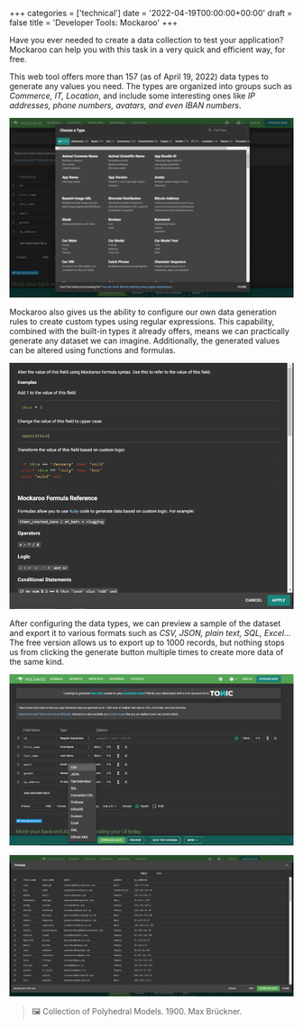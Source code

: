 +++
categories = ['technical']
date = '2022-04-19T00:00:00+00:00'
draft = false
title = 'Developer Tools: Mockaroo'
+++

Have you ever needed to create a data collection to test your application? Mockaroo can help you with this task in a very quick and efficient way, for free.

This web tool offers more than 157 (as of April 19, 2022) data types to generate any values you need. The types are organized into groups such as *Commerce, IT, Location*, and include some interesting ones like *IP addresses, phone numbers, avatars, and even IBAN numbers*.

![Screenshot showing Mockaroo's data type selector](imgs/mockaroo_types.JPG)

Mockaroo also gives us the ability to configure our own data generation rules to create custom types using regular expressions. This capability, combined with the built-in types it already offers, means we can practically generate any dataset we can imagine. Additionally, the generated values can be altered using functions and formulas.

![Screenshot showing information about Mockaroo formulas](imgs/mockaroo_formulas.JPG)

After configuring the data types, we can preview a sample of the dataset and export it to various formats such as *CSV, JSON, plain text, SQL, Excel...* The free version allows us to export up to 1000 records, but nothing stops us from clicking the generate button multiple times to create more data of the same kind.

![Screenshot showing Mockaroo export formats](imgs/mockaroo_export.JPG)

![Screenshot showing data preview](imgs/mockaroo_preview.JPG)

> 🖼️ Collection of Polyhedral Models. 1900. Max Brückner.